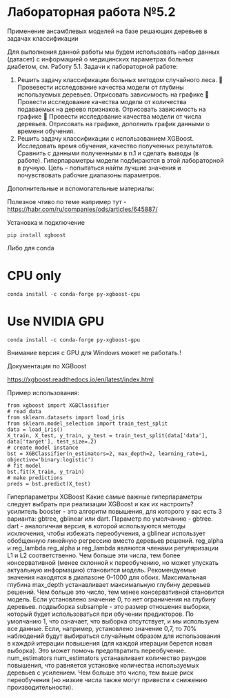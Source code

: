 # Лабораторная работа №5.2
Применение ансамблевых моделей на базе решающих деревьев в задачах классификации

Для выполнения данной работы мы будем использовать набор данных (датасет) с информацией о медицинских параметрах больных диабетом, см. Работу 5.1. 
Задачи к лабораторной работе:
1.	Решить задачу классификации  больных методом случайного леса.
	Провевести исследование качества модели от глубины используемых деревьев. Отрисовать зависимость на графике
	Провести исследование качества модели от количества подаваемых на дерево признаков. Отрисовать зависимость на графике
	Провести исследование качества модели от числа деревьев. Отрисовать на графике, дополнить  график данными  о времени обучения.
2.	Решить задачу классификации с использованием XGBoost. Исследовать время обучения, качество полученных результатов. Сравнить с данными полученными в п.1 и сделать выводы (в работе). Гиперпараметры модели подбираются в этой лабораторной в ручную. Цель – попытаться найти лучшие значения и почувствовать рабочие диапазоны параметров.


Дополнительные и вспомогательные материалы:

Полезное чтиво по теме например тут - https://habr.com/ru/companies/ods/articles/645887/


Установка и подключение
```
pip install xgboost
```
Либо для conda
# CPU only
```
conda install -c conda-forge py-xgboost-cpu
```
# Use NVIDIA GPU
```
conda install -c conda-forge py-xgboost-gpu
```
Внимание версия с GPU для Windows может не работать.!

Документация по XGBoost

https://xgboost.readthedocs.io/en/latest/index.html

Пример использования:
```
from xgboost import XGBClassifier
# read data
from sklearn.datasets import load_iris
from sklearn.model_selection import train_test_split
data = load_iris()
X_train, X_test, y_train, y_test = train_test_split(data['data'], data['target'], test_size=.2)
# create model instance
bst = XGBClassifier(n_estimators=2, max_depth=2, learning_rate=1, objective='binary:logistic')
# fit model
bst.fit(X_train, y_train)
# make predictions
preds = bst.predict(X_test)
```

Гиперпараметры XGBoost
Какие самые важные гиперпараметры следует выбрать при реализации XGBoost и как их настроить?
усилитель
booster - это алгоритм повышения, для которого у вас есть 3 варианта: gbtree, gblinear или dart. Параметр по умолчанию - gbtree. dart - аналогичная версия, в которой используются методы исключения, чтобы избежать переобучения, а gblinear использует обобщенную линейную регрессию вместо деревьев решений.
reg_alpha и reg_lambda
reg_alpha и reg_lambda являются членами регуляризации L1 и L2 соответственно. Чем больше эти числа, тем более консервативной (менее склонной к переобучению, но может упускать актуальную информацию) становится модель. Рекомендуемые значения находятся в диапазоне 0–1000 для обоих.
Максимальная глубина
max_depth устанавливает максимальную глубину деревьев решений. Чем больше это число, тем менее консервативной становится модель. Если установлено значение 0, то нет ограничения на глубину деревьев.
подвыборка
subsample - это размер отношения выборки, который будет использоваться при обучении предикторов. По умолчанию 1, что означает, что выборка отсутствует, и мы используем все данные. Если, например, установлено значение 0,7, то 70% наблюдений будут выбираться случайным образом для использования в каждой итерации повышения (для каждой итерации берется новая выборка). Это может помочь предотвратить переобучение.
num_estimators
num_estimators устанавливает количество раундов повышения, что равняется установке количества используемых деревьев с усилением. Чем больше это число, тем выше риск переобучения (но низкие числа также могут привести к снижению производительности).

